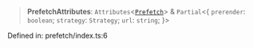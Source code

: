> **PrefetchAttributes**: `Attributes`\<[`Prefetch`](/PUBLIC_PATH/classes/Prefetch.md)\> & `Partial`\<\{ `prerender`: `boolean`; `strategy`: `Strategy`; `url`: `string`; \}\>

Defined in: prefetch/index.ts:6
